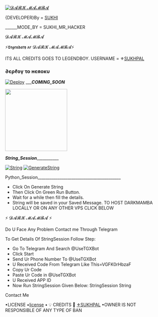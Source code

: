 [![𝓓𝓐𝓡𝓚 𝓜𝓐𝓜𝓑𝓐 ](https://telegra.ph/file/95f920f5168d50160f5a7.jpg)](https://github.com/HIDDENB0Y/DARKMAMBA)

{DEVELOPER}By = [SUKHI](http://t.me/SUKHI_MR_HACKER)

______MODE_BY = SUKHI_MR_HACKER

𝓓𝓐𝓡𝓚 𝓜𝓐𝓜𝓑𝓐

⚡𝕷𝖊𝖌𝖊𝖓𝖉𝖆𝖗𝖞 ᴀғ 𝓓𝓐𝓡𝓚 𝓜𝓐𝓜𝓑𝓐⚡

ITS ALL CREDITS GOES TO LEGENDBOY. 
USERNAME = ⚜[SUKHPAL](https://github.com/SUKHPAL443)
<h3> ∂єρℓογ το нєяοκυ </h3>

[![Deploy](https://www.herokucdn.com/deploy/button.svg)](https://heroku.com/deploy?template=https://github.com/HIDDENB0Y/DARKMAMBA)
__________COMING_SOON_______
<p><a href=https://github.com/HIDDENB0Y/DARKMAMBA> <img src="https://img.shields.io/badge/Deploy%20To%20Railway-blueviolet?style=for-the-badge&logo=railway" width="200""/></a></p>


_______________String_Session__________________________

[![String](https://telegra.ph/file/a776d32132d1bddf988de.jpg)](https://replit.com/@SUKHPAL443/DARKMAMBA#main.py) 
[![GenerateString](https://img.shields.io/badge/repl.it-generateString-yellowgreen)](https://replit.com/@SUKHPAL443/DARKMAMBA#main.py) 

Python_Session__________________________________________
- Click On Generate String
- Then Click On Green Run Button.
- Wait for a while then fill the details.
 - String will be saved in your Saved Message.
TO HOST DARKMAMBA LOCALLY OR ON ANY OTHER VPS CLICK BELOW

⚡ 𝓓𝓐𝓡𝓚 𝓜𝓐𝓜𝓑𝓐 ⚡

Do U Face Any Problem Contact me Through Telegram

To Get Details Of StringSession Follow Step:
- Go To Telegram And Search @UseTGXBot
- Click Start
- Send Ur Phone Number To @UseTGXBot
- U Received Code From Telegram Like This=VGFK0rHbzaF
- Copy Ur Code
- Paste Ur Code in @UseTGXBot
- U Received APP ID
- Now Run StringSession Given Below:
StringSession
String

Contact Me

•LICENSE
•[license](https://github.com/HIDDENB0Y/DARKMAMBA/blob/master/LICENSE)
• 💡 CREDITS 💞
[⚜SUKHPAL](https://github.com/SUKHPAL443)
•OWNER IS NOT RESPONSIBLE OF ANY TYPE OF BAN
 
 
 
 
